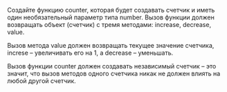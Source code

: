 
Создайте функцию counter, которая будет создавать счетчик и иметь один необязательный параметр типа number.
Вызов функции должен возвращать объект (счетчик) с тремя методами: increase, decrease, value.

Вызов метода value должен возвращать текущее значение счетчика, increse – увеличивать его на 1, а decrease – 
уменьшать.

Вызов функции counter должен создавать независимый счетчик – это значит, что вызов методов одного счетчика никак 
не должен влиять на любой другой счетчик.